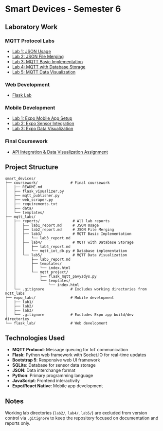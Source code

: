 # Smart Devices - Semester 6

## Laboratory Work

### MQTT Protocol Labs

- [Lab 1: JSON Usage](mqtt_labs/reports/lab1_report.md)
- [Lab 2: JSON File Merging](mqtt_labs/reports/lab2_report.md)  
- [Lab 3: MQTT Basic Implementation](mqtt_labs/reports/lab3/)
- [Lab 4: MQTT with Database Storage](mqtt_labs/reports/lab4/)
- [Lab 5: MQTT Data Visualization](mqtt_labs/reports/lab5/)

### Web Development

- [Flask Lab](flask_lab/)

### Mobile Development
- [Lab 1: Expo Mobile App Setup](expo_labs/lab1/)
- [Lab 2: Expo Sensor Integration](expo_labs/lab2/)
- [Lab 3: Expo Data Visualization](expo_labs/lab3/)

### Final Coursework

- [API Integration & Data Visualization Assignment](coursework/)

## Project Structure

```
smart_devices/
├── coursework/               # Final coursework
│   ├── README.md
│   ├── flask_visualizer.py
│   ├── mqtt_publisher.py
│   ├── web_scraper.py
│   ├── requirements.txt
│   ├── data/
│   └── templates/
├── mqtt_labs/
│   ├── reports/               # All lab reports
│   │   ├── lab1_report.md     # JSON Usage
│   │   ├── lab2_report.md     # JSON File Merging
│   │   ├── lab3/              # MQTT Basic Implementation
│   │   │   └── lab3_report.md 
│   │   ├── lab4/              # MQTT with Database Storage
│   │   │   ├── lab4_report.md 
│   │   │   └── mqtt_iot_db.py # Database implementation
│   │   └── lab5/              # MQTT Data Visualization
│   │       ├── lab5_report.md 
│   │       ├── templates/
│   │       │   └── index.html
│   │       └── mqtt_project/
│   │           ├── flask_mqtt_pavyzdys.py
│   │           └── templates/
│   │               └── index.html
│   └── .gitignore            # Excludes working directories from mqtt_labs
├── expo_labs/                # Mobile development
│   ├── lab1/
│   ├── lab2/
│   ├── lab3/
│   └── .gitignore            # Excludes Expo app build/dev directories
└── flask_lab/                # Web development
```

## Technologies Used

- **MQTT Protocol**: Message queuing for IoT communication
- **Flask**: Python web framework with Socket.IO for real-time updates
- **Bootstrap 5**: Responsive web UI framework
- **SQLite**: Database for sensor data storage
- **JSON**: Data interchange format
- **Python**: Primary programming language
- **JavaScript**: Frontend interactivity
- **Expo/React Native**: Mobile app development

## Notes

Working lab directories (`lab2/`, `lab4/`, `lab5/`) are excluded from version control via `.gitignore` to keep the repository focused on documentation and reports only.
